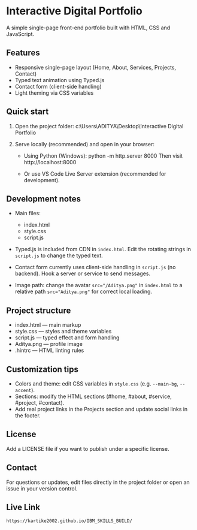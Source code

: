 # Interactive Digital Portfolio

A simple single-page front-end portfolio built with HTML, CSS and JavaScript.

## Features
- Responsive single-page layout (Home, About, Services, Projects, Contact)
- Typed text animation using Typed.js
- Contact form (client-side handling)
- Light theming via CSS variables

## Quick start

1. Open the project folder:
   c:\Users\ADITYA\Desktop\Interactive Digital Portfolio

2. Serve locally (recommended) and open in your browser:
   - Using Python (Windows):
     python -m http.server 8000
     Then visit http://localhost:8000

   - Or use VS Code Live Server extension (recommended for development).

## Development notes
- Main files:
  - index.html
  - style.css
  - script.js

- Typed.js is included from CDN in `index.html`. Edit the rotating strings in `script.js` to change the typed text.

- Contact form currently uses client-side handling in `script.js` (no backend). Hook a server or service to send messages.

- Image path: change the avatar `src="/Aditya.png"` in `index.html` to a relative path `src="Aditya.png"` for correct local loading.

## Project structure
- index.html — main markup
- style.css — styles and theme variables
- script.js — typed effect and form handling
- Aditya.png — profile image
- .hintrc — HTML linting rules

## Customization tips
- Colors and theme: edit CSS variables in `style.css` (e.g. `--main-bg`, `--accent`).
- Sections: modify the HTML sections (#home, #about, #service, #project, #contact).
- Add real project links in the Projects section and update social links in the footer.

## License
Add a LICENSE file if you want to publish under a specific license.

## Contact
For questions or updates, edit files directly in the project folder or open an issue in your version control.

## Live Link
 `https://kartike2002.github.io/IBM_SKILLS_BUILD/`



